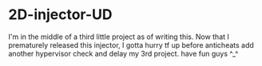 # 2D-injector-UD
I'm in the middle of a third little project as of writing this. Now that I prematurely released this injector, I gotta hurry tf up before anticheats add another hypervisor check and delay my 3rd project. have fun guys ^_^
